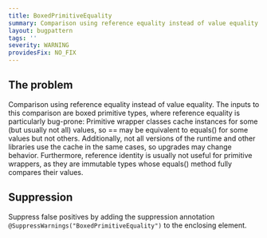 ```yaml
---
title: BoxedPrimitiveEquality
summary: Comparison using reference equality instead of value equality. Reference equality of boxed primitive types is usually not useful, as they are value objects, and it is bug-prone, as instances are cached for some values but not others.
layout: bugpattern
tags: ''
severity: WARNING
providesFix: NO_FIX
---
```


<!--
*** AUTO-GENERATED, DO NOT MODIFY ***
To make changes, edit the @BugPattern annotation or the explanation in docs/bugpattern.
-->

## The problem
Comparison using reference equality instead of value equality. The inputs to
this comparison are boxed primitive types, where reference equality is
particularly bug-prone: Primitive wrapper classes cache instances for some (but
usually not all) values, so == may be equivalent to equals() for some values but
not others. Additionally, not all versions of the runtime and other libraries
use the cache in the same cases, so upgrades may change behavior. Furthermore,
reference identity is usually not useful for primitive wrappers, as they are
immutable types whose equals() method fully compares their values.

## Suppression
Suppress false positives by adding the suppression annotation `@SuppressWarnings("BoxedPrimitiveEquality")` to the enclosing element.
